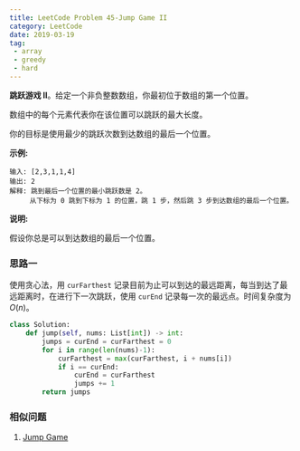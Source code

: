 ```yaml
---
title: LeetCode Problem 45-Jump Game II
category: LeetCode
date: 2019-03-19
tag:
 - array
 - greedy
 - hard
---
```


**跳跃游戏 II**。给定一个非负整数数组，你最初位于数组的第一个位置。

数组中的每个元素代表你在该位置可以跳跃的最大长度。

你的目标是使用最少的跳跃次数到达数组的最后一个位置。

**示例:**

```
输入: [2,3,1,1,4]
输出: 2
解释: 跳到最后一个位置的最小跳跃数是 2。
     从下标为 0 跳到下标为 1 的位置，跳 1 步，然后跳 3 步到达数组的最后一个位置。
```

**说明:**

假设你总是可以到达数组的最后一个位置。

<!-- more -->

### 思路一

使用贪心法，用 `curFarthest` 记录目前为止可以到达的最远距离，每当到达了最远距离时，在进行下一次跳跃，使用 `curEnd` 记录每一次的最远点。时间复杂度为 $O(n)$。

```python
class Solution:
    def jump(self, nums: List[int]) -> int:
        jumps = curEnd = curFarthest = 0
        for i in range(len(nums)-1):
            curFarthest = max(curFarthest, i + nums[i])
            if i == curEnd:
                curEnd = curFarthest
                jumps += 1
        return jumps
```

### 相似问题

1. [Jump Game](https://leetcode.com/problems/jump-game/)
